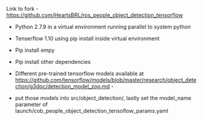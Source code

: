 Link to fork - https://github.com/HeartsBRL/ros_people_object_detection_tensorflow

- Python 2.7.9 in a virtual environment running parallel to system python
- Tenserflow 1.10 using pip install inside virtual environment
- Pip install empy 
- Pip install other dependencies 


- Different pre-trained tensorflow models available at https://github.com/tensorflow/models/blob/master/research/object_detection/g3doc/detection_model_zoo.md - 
- put those models into src/object_detection/, lastly set the model_name parameter of launch/cob_people_object_detection_tensoflow_params.yaml

